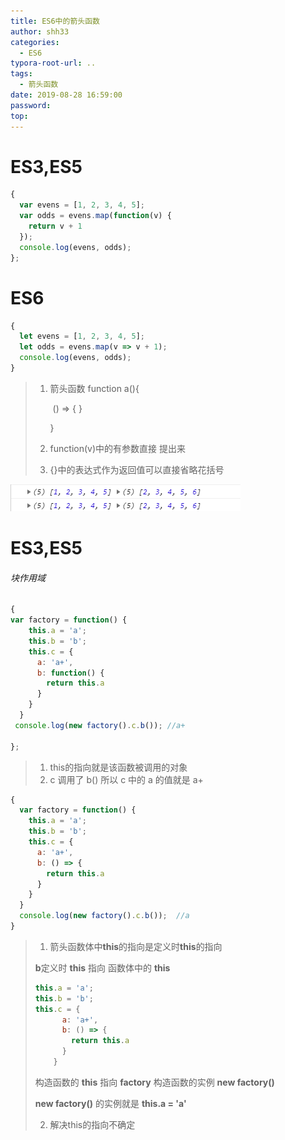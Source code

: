 ```yaml
---
title: ES6中的箭头函数
author: shh33
categories:
  - ES6
typora-root-url: ..
tags:
  - 箭头函数
date: 2019-08-28 16:59:00
password:
top:
---
```

# ES3,ES5

```javascript
{
  var evens = [1, 2, 3, 4, 5];
  var odds = evens.map(function(v) {
​    return v + 1
  });
  console.log(evens, odds);
};
```

# ES6

```javascript
{
  let evens = [1, 2, 3, 4, 5];
  let odds = evens.map(v => v + 1);
  console.log(evens, odds);
} 
```

> 1. 箭头函数 function a(){
>
>    ​	() => { }           
>
>     }
>
> 2. function(v)中的有参数直接 提出来
>
> 3. {}中的表达式作为返回值可以直接省略花括号

![1566978448880](/images/1566978448880.png)

# ES3,ES5

######  块作用域

```javascript
{
var factory = function() {
​    this.a = 'a';
​    this.b = 'b';
​    this.c = {
​      a: 'a+',
​      b: function() {
​        return this.a
​      }
​    }
  }
 console.log(new factory().c.b()); //a+

};
```

> 1. this的指向就是该函数被调用的对象
> 2.  c 调用了 b() 所以 c 中的 a 的值就是 a+

```javascript
{
  var factory = function() {
​    this.a = 'a';
​    this.b = 'b';
​    this.c = {
​      a: 'a+',
​      b: () => {
​        return this.a
​      }
​    }
  }
  console.log(new factory().c.b());  //a
}
```

> 1. 箭头函数体中**this**的指向是定义时**this**的指向
>
> **b**定义时 **this** 指向 函数体中的 **this**
>
> ```javascript
> this.a = 'a';
> this.b = 'b';
> this.c = {
> ​      a: 'a+',
> ​      b: () => {
> ​        return this.a
> ​      }
> ​    }
> ```
> 构造函数的 **this** 指向 **factory** 构造函数的实例 **new factory()**
>
> **new factory()** 的实例就是 **this.a = 'a'**
>
>    2. 解决this的指向不确定